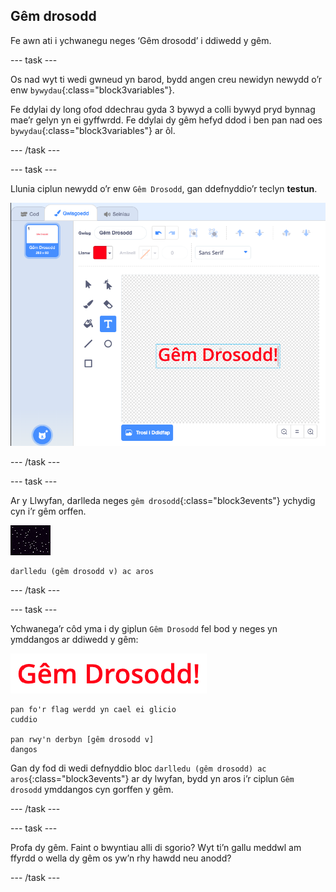 ## Gêm drosodd

Fe awn ati i ychwanegu neges ‘Gêm drosodd’ i ddiwedd y gêm.

\--- task \---

Os nad wyt ti wedi gwneud yn barod, bydd angen creu newidyn newydd o’r enw `bywydau`{:class="block3variables"}.

Fe ddylai dy long ofod ddechrau gyda 3 bywyd a colli bywyd pryd bynnag mae’r gelyn yn ei gyffwrdd. Fe ddylai dy gêm hefyd ddod i ben pan nad oes `bywydau`{:class="block3variables"} ar ôl.

\--- /task \---

\--- task \---

Llunia ciplun newydd o’r enw `Gêm Drosodd`, gan ddefnyddio’r teclyn **testun**.

![sgrinlun](images/invaders-game-over.png)

\--- /task \---

\--- task \---

Ar y Llwyfan, darlleda neges `gêm drosodd`{:class="block3events"} ychydig cyn i’r gêm orffen.

![corlun gêm drosodd](images/stage-sprite.png)

```blocks3
darlledu (gêm drosodd v) ac aros
```

\--- /task \---

\--- task \---

Ychwanega’r côd yma i dy giplun `Gêm Drosodd` fel bod y neges yn ymddangos ar ddiwedd y gêm:

![corlun gêm drosodd](images/gameover-sprite.png)

```blocks3
pan fo'r flag werdd yn cael ei glicio
cuddio

pan rwy'n derbyn [gêm drosodd v]
dangos
```

Gan dy fod di wedi defnyddio bloc `darlledu (gêm drosodd) ac aros`{:class="block3events"} ar dy lwyfan, bydd yn aros i’r ciplun `Gêm drosodd` ymddangos cyn gorffen y gêm.

\--- /task \---

\--- task \---

Profa dy gêm. Faint o bwyntiau alli di sgorio? Wyt ti’n gallu meddwl am ffyrdd o wella dy gêm os yw’n rhy hawdd neu anodd?

\--- /task \---